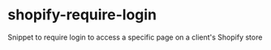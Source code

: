 # shopify-require-login
Snippet to require login to access a specific page on a client's Shopify store
